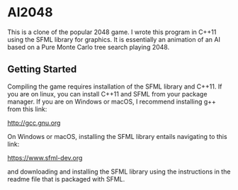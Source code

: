 # AI2048

This is a clone of the popular 2048 game. I wrote this program in C++11 using the SFML library for graphics. It is essentially an animation of an AI based on a Pure Monte Carlo tree search playing 2048.

## Getting Started

Compiling the game requires installation of the SFML library and C++11. If you are on linux, you can install C++11 and SFML
from your package manager. If you are on Windows or macOS, I recommend installing g++ from this link:

http://gcc.gnu.org

On Windows or macOS, installing the SFML library entails navigating to this link:

https://www.sfml-dev.org

and downloading and installing the SFML library using the instructions in the readme file that is packaged with SFML.
